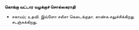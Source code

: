 **கொங்கு வட்டார வழக்குச் சொல்லகராதி**
- சகாயம்; உதவி. இவ்ளோ சலீசா கெடைக்குதா. காண்க.சலுச்சிக்கிறது சடஞ்சுக்கிறது.

